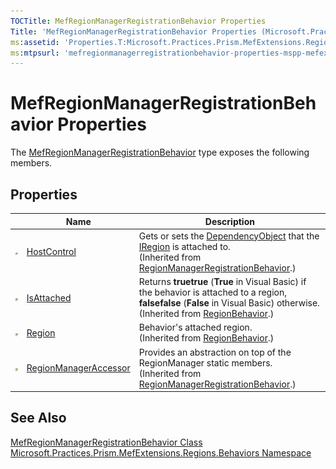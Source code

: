 ```yaml
---
TOCTitle: MefRegionManagerRegistrationBehavior Properties
Title: 'MefRegionManagerRegistrationBehavior Properties (Microsoft.Practices.Prism.MefExtensions.Regions.Behaviors)'
ms:assetid: 'Properties.T:Microsoft.Practices.Prism.MefExtensions.Regions.Behaviors.MefRegionManagerRegistrationBehavior'
ms:mtpsurl: 'mefregionmanagerregistrationbehavior-properties-mspp-mefextensions-regions-behaviors.md'
---
```


# MefRegionManagerRegistrationBehavior Properties

The [MefRegionManagerRegistrationBehavior](/patterns-practices/reference/mefregionmanagerregistrationbehavior-class-mspp-mefextensions-regions-behaviors) type exposes the following members.

## Properties

<table>
<thead>
<tr class="header">
<th> </th>
<th>Name</th>
<th>Description</th>
</tr>
</thead>
<tbody>
<tr class="odd">
<td><img src="/patterns-practices/reference/images/pubproperty.gif" alt="Public property"/></td>
<td><a href="/patterns-practices/reference/regionmanagerregistrationbehavior-hostcontrol-property-mspp-regions-behaviors" data-raw-source="[HostControl](/patterns-practices/reference/regionmanagerregistrationbehavior-hostcontrol-property-mspp-regions-behaviors)">HostControl</a></td>
<td><div class="summary">
Gets or sets the <a href="http://msdn.microsoft.com/en-us/library/ms589309" data-raw-source="[DependencyObject](http://msdn.microsoft.com/en-us/library/ms589309)">DependencyObject</a> that the <a href="/patterns-practices/reference/iregion-interface-mspp-regions" data-raw-source="[IRegion](/patterns-practices/reference/iregion-interface-mspp-regions)">IRegion</a> is attached to.
</div>
(Inherited from <a href="/patterns-practices/reference/regionmanagerregistrationbehavior-class-mspp-regions-behaviors" data-raw-source="[RegionManagerRegistrationBehavior](/patterns-practices/reference/regionmanagerregistrationbehavior-class-mspp-regions-behaviors)">RegionManagerRegistrationBehavior</a>.)</td>
</tr>
<tr class="even">
<td><img src="/patterns-practices/reference/images/pubproperty.gif" alt="Public property"/></td>
<td><a href="/patterns-practices/reference/regionbehavior-isattached-property-mspp-regions" data-raw-source="[IsAttached](/patterns-practices/reference/regionbehavior-isattached-property-mspp-regions)">IsAttached</a></td>
<td><div class="summary">
Returns <strong>truetrue</strong> (<strong>True</strong> in Visual Basic) if the behavior is attached to a region, <strong>falsefalse</strong> (<strong>False</strong> in Visual Basic) otherwise.
</div>
(Inherited from <a href="/patterns-practices/reference/regionbehavior-class-mspp-regions" data-raw-source="[RegionBehavior](/patterns-practices/reference/regionbehavior-class-mspp-regions)">RegionBehavior</a>.)</td>
</tr>
<tr class="odd">
<td><img src="/patterns-practices/reference/images/pubproperty.gif" alt="Public property"/></td>
<td><a href="/patterns-practices/reference/regionbehavior-region-property-mspp-regions" data-raw-source="[Region](/patterns-practices/reference/regionbehavior-region-property-mspp-regions)">Region</a></td>
<td><div class="summary">
Behavior&#39;s attached region.
</div>
(Inherited from <a href="/patterns-practices/reference/regionbehavior-class-mspp-regions" data-raw-source="[RegionBehavior](/patterns-practices/reference/regionbehavior-class-mspp-regions)">RegionBehavior</a>.)</td>
</tr>
<tr class="even">
<td><img src="/patterns-practices/reference/images/pubproperty.gif" alt="Public property"/></td>
<td><a href="/patterns-practices/reference/regionmanagerregistrationbehavior-regionmanageraccessor-property-mspp-regions-behaviors" data-raw-source="[RegionManagerAccessor](/patterns-practices/reference/regionmanagerregistrationbehavior-regionmanageraccessor-property-mspp-regions-behaviors)">RegionManagerAccessor</a></td>
<td><div class="summary">
Provides an abstraction on top of the RegionManager static members.
</div>
(Inherited from <a href="/patterns-practices/reference/regionmanagerregistrationbehavior-class-mspp-regions-behaviors" data-raw-source="[RegionManagerRegistrationBehavior](/patterns-practices/reference/regionmanagerregistrationbehavior-class-mspp-regions-behaviors)">RegionManagerRegistrationBehavior</a>.)</td>
</tr>
</tbody>
</table>

## See Also

[MefRegionManagerRegistrationBehavior Class](/patterns-practices/reference/mefregionmanagerregistrationbehavior-class-mspp-mefextensions-regions-behaviors)  
[Microsoft.Practices.Prism.MefExtensions.Regions.Behaviors Namespace](/patterns-practices/reference/mspp-mefextensions-regions-behaviors-namespace)